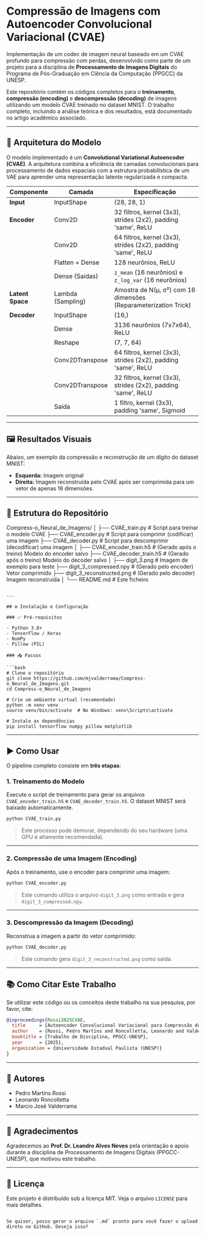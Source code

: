 # Compressão de Imagens com Autoencoder Convolucional Variacional (CVAE)

Implementação de um codec de imagem neural baseado em um CVAE profundo para compressão com perdas, desenvolvido como parte de um projeto para a disciplina de **Processamento de Imagens Digitais** do Programa de Pós-Graduação em Ciência da Computação (PPGCC) da UNESP.

Este repositório contém os códigos completos para o **treinamento**, **compressão (encoding)** e **descompressão (decoding)** de imagens utilizando um modelo CVAE treinado no dataset MNIST. O trabalho completo, incluindo a análise teórica e dos resultados, está documentado no artigo acadêmico associado.

---

## 🧠 Arquitetura do Modelo

O modelo implementado é um **Convolutional Variational Autoencoder (CVAE)**. A arquitetura combina a eficiência de camadas convolucionais para processamento de dados espaciais com a estrutura probabilística de um VAE para aprender uma representação latente regularizada e compacta.

| Componente     | Camada           | Especificação |
|----------------|------------------|---------------|
| **Input**      | InputShape       | (28, 28, 1) |
| **Encoder**    | Conv2D           | 32 filtros, kernel (3x3), strides (2x2), padding 'same', ReLU |
|                | Conv2D           | 64 filtros, kernel (3x3), strides (2x2), padding 'same', ReLU |
|                | Flatten + Dense  | 128 neurônios, ReLU |
|                | Dense (Saídas)   | `z_mean` (16 neurônios) e `z_log_var` (16 neurônios) |
| **Latent Space** | Lambda (Sampling) | Amostra de N(µ, σ²) com 16 dimensões (Reparameterization Trick) |
| **Decoder**    | InputShape       | (16,) |
|                | Dense            | 3136 neurônios (7x7x64), ReLU |
|                | Reshape          | (7, 7, 64) |
|                | Conv2DTranspose  | 64 filtros, kernel (3x3), strides (2x2), padding 'same', ReLU |
|                | Conv2DTranspose  | 32 filtros, kernel (3x3), strides (2x2), padding 'same', ReLU |
|                | Saída            | 1 filtro, kernel (3x3), padding 'same', Sigmoid |

---

## 🖼️ Resultados Visuais

Abaixo, um exemplo da compressão e reconstrução de um dígito do dataset MNIST:

- **Esquerda:** Imagem original  
- **Direita:** Imagem reconstruída pelo CVAE após ser comprimida para um vetor de apenas 16 dimensões.

---

## 📁 Estrutura do Repositório


Compress-o\_Neural\_de\_Imagens/
│
├── CVAE\_train.py               # Script para treinar o modelo CVAE
├── CVAE\_encoder.py             # Script para comprimir (codificar) uma imagem
├── CVAE\_decoder.py             # Script para descomprimir (decodificar) uma imagem
│
├── CVAE\_encoder\_train.h5      # (Gerado após o treino) Modelo do encoder salvo
├── CVAE\_decoder\_train.h5      # (Gerado após o treino) Modelo do decoder salvo
│
├── digit\_3.png                 # Imagem de exemplo para teste
├── digit\_3\_compressed.npy     # (Gerado pelo encoder) Vetor comprimido
├── digit\_3\_reconstructed.png  # (Gerado pelo decoder) Imagem reconstruída
│
└── README.md                    # Este ficheiro

````

---

## ⚙️ Instalação e Configuração

### ✅ Pré-requisitos

- Python 3.8+
- TensorFlow / Keras
- NumPy
- Pillow (PIL)

### 📥 Passos

```bash
# Clone o repositório
git clone https://github.com/mjvalderrama/Compress-o_Neural_de_Imagens.git
cd Compress-o_Neural_de_Imagens

# Crie um ambiente virtual (recomendado)
python -m venv venv
source venv/bin/activate  # No Windows: venv\Scripts\activate

# Instale as dependências
pip install tensorflow numpy pillow matplotlib
````

---

## ▶️ Como Usar

O pipeline completo consiste em **três etapas**:

### 1. Treinamento do Modelo

Execute o script de treinamento para gerar os arquivos `CVAE_encoder_train.h5` e `CVAE_decoder_train.h5`. O dataset MNIST será baixado automaticamente.

```bash
python CVAE_train.py
```

> Este processo pode demorar, dependendo do seu hardware (uma GPU é altamente recomendada).

---

### 2. Compressão de uma Imagem (Encoding)

Após o treinamento, use o encoder para comprimir uma imagem:

```bash
python CVAE_encoder.py
```

> Este comando utiliza o arquivo `digit_3.png` como entrada e gera `digit_3_compressed.npy`.

---

### 3. Descompressão da Imagem (Decoding)

Reconstrua a imagem a partir do vetor comprimido:

```bash
python CVAE_decoder.py
```

> Este comando gera `digit_3_reconstructed.png` como saída.

---

## 📚 Como Citar Este Trabalho

Se utilizar este código ou os conceitos deste trabalho na sua pesquisa, por favor, cite:

```bibtex
@inproceedings{Rossi2025CVAE,
  title     = {Autoencoder Convolucional Variacional para Compressão de Imagens: Arquitetura e Análise},
  author    = {Rossi, Pedro Martins and Roncolletta, Leonardo and Valderrama, Marcio Jos{\'e}},
  booktitle = {Trabalho de Disciplina, PPGCC-UNESP},
  year      = {2025},
  organization = {Universidade Estadual Paulista (UNESP)}
}
```

---

## 👥 Autores

* Pedro Martins Rossi
* Leonardo Roncolletta
* Marcio José Valderrama

---

## 🙏 Agradecimentos

Agradecemos ao **Prof. Dr. Leandro Alves Neves** pela orientação e apoio durante a disciplina de Processamento de Imagens Digitais (PPGCC-UNESP), que motivou este trabalho.

---

## 📄 Licença

Este projeto é distribuído sob a licença MIT. Veja o arquivo `LICENSE` para mais detalhes.

```

Se quiser, posso gerar o arquivo `.md` pronto para você fazer o upload direto no GitHub. Deseja isso?
```
